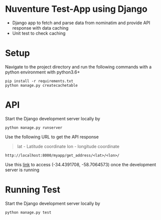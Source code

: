 # Nuventure Test-App using Django

 - Django app to fetch and parse data from nominatim and provide API response with data caching
 - Unit test to check caching

# Setup
Navigate to the project directory and run the following commands with a python environment with python3.6+

    pip install -r requirements.txt
    python manage.py createcachetable

# API

Start the Django development server locally by

    python manage.py runserver

Use the following URL to get the API response

> lat - Latitude coordinate
> lon - longitude coordinate

    http://localhost:8000/myapp/get_address/<lat>/<lon>/

Use this [link](http://localhost:8000/myapp/get_address/-34.4391708/-58.7064573/) to access (-34.4391708, -58.7064573) once the development server is running

# Running Test

Start the Django development server locally by

    python manage.py test
